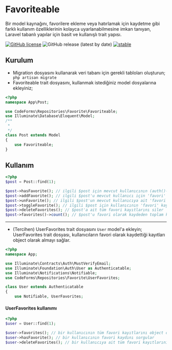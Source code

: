 # Favoriteable
Bir model kaynağını, favorilere ekleme veya hatırlamak için kaydetme gibi farklı kullanım özelliklerinin kolayca uyarlanabilmesine imkan tanıyan, Laravel tabanlı yapılar için basit ve kullanışlı trait yapısı. 

[![GitHub license](https://img.shields.io/github/license/codeforms/Favoriteable)](https://github.com/codeforms/Favoriteable/blob/master/LICENSE)
![GitHub release (latest by date)](https://img.shields.io/github/v/release/codeforms/Favoriteable)
[![stable](http://badges.github.io/stability-badges/dist/stable.svg)](https://github.com/codeforms/Favoriteable/releases)

## Kurulum
* Migration dosyasını kullanarak veri tabanı için gerekli tabloları oluşturun;
``` php artisan migrate```
* Favoriteable trait dosyasını, kullanmak istediğiniz model dosyalarına ekleyiniz;
```php
<?php
namespace App\Post;

use CodeForms\Repositories\Favorite\Favoriteable;
use Illuminate\Database\Eloquent\Model;
/**
 * 
 */
class Post extends Model 
{
	use Favoriteable;
}
```
## Kullanım
```php
<?php
$post = Post::find(1);

$post->hasFavorite(); // ilgili $post için mevcut kullanıcının (auth()->user()) favori kaydını sorgular
$post->addFavorite(); // ilgili $post'u mevcut kullanıcı için 'favori' olarak kaydeder
$post->unFavorite(); // ilgili $post'un mevcut kullanıcıya ait 'favori' kaydını siler
$post->toggleFavorite(); // ilgili $post için kullanıcının 'favori' kaydı varsa siler, yoksa yeni bir kayıt oluşturur
$post->deleteFavorites(); // $post'a ait tüm favori kayıtlarını siler
$post->favorites()->count(); // $post'u favori olarak kaydeden toplam kullanıcı/kayıt sayısı
``` 
---
* (Tercihen) UserFavorites trait dosyasını ```User``` model'a ekleyin;
UserFavorites trait dosyası, kullanıcıların favori olarak kaydettiği kayıtları object olarak almayı sağlar.
```php
<?php
namespace App;

use Illuminate\Contracts\Auth\MustVerifyEmail;
use Illuminate\Foundation\Auth\User as Authenticatable;
use Illuminate\Notifications\Notifiable;
use CodeForms\Repositories\Favorite\UserFavorites;

class User extends Authenticatable
{
    use Notifiable, UserFavorites;
```

#### UserFavorites kullanımı
```php
<?php
$user = User::find(1);

$user->favorites(); // bir kullanıcının tüm favori kayıtlarını object olarak alır
$user->hasFavorite(); // bir kullanıcının favori kaydını sorgular
$user->deleteFavorites(); // bir kullanıcıya ait tüm favori kayıtlarını siler
``` 